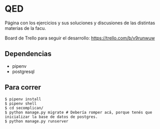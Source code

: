 # QED

Página con los ejercicios y sus soluciones y discusiones
de las distintas materias de la facu.

Board de Trello para seguir el desarrollo: https://trello.com/b/v9runwuw

## Dependencias

- pipenv
- postgresql

## Para correr

```
$ pipenv install
$ pipenv shell
$ cd secomplican/
$ python manage.py migrate # Debería romper acá, porque tenés que inicializar la base de datos de postgres.
$ python manage.py runserver
```